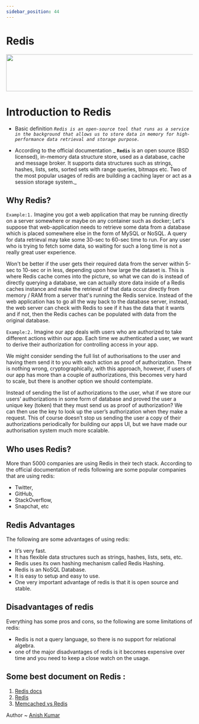 ```yaml
---
sidebar_position: 44
---
```


# Redis

<p align="center">
  <img  src="https://upload.wikimedia.org/wikipedia/commons/6/6b/Redis_Logo.svg" height ="100" width ="600"/>
</p>

# Introduction to Redis

- Basic definition _`Redis is an open-source tool that runs as a service in the background that allows us to store data in memory for high-performance data retrieval and storage purpose.`_

- According to the official documentation _ **`Redis`** is an open source (BSD licensed), in-memory data structure store, used as a database, cache and message broker. It supports data structures such as strings, hashes, lists, sets, sorted sets with range queries, bitmaps etc. Two of the most popular usages of redis are building a caching layer or act as a session storage system._



## Why Redis?

`Example:1.` Imagine you got a web application that may be running directly on a server somewhere or maybe on any container such as docker; Let's suppose that web-application needs to retrieve some data from a database which is placed somewhere else in the form of MySQL or NoSQL. A query for data retrieval may take some 30-sec to 60-sec time to run. For any user who is trying to fetch some data, so waiting for such a long time is not a really great user experience.

Won't be better if the user gets their required data from the server within 5-sec to 10-sec or in less, depending upon how large the dataset is. This is where Redis cache comes into the picture, so what we can do is instead of directly querying a database, we can actually store data inside of a Redis caches instance and make the retrieval of that data occur directly from memory / RAM from a server that's running the Redis service. Instead of the web application has to go all the way back to the database server, instead, the web server can check with Redis to see if it has the data that it wants and if not, then the Redis caches can be populated with data from the original database.



`Example:2.`
Imagine our app deals with users who are authorized to take different actions within our app. Each time we authenticated a user, we want to derive their authorization for controlling access in your app.

We might consider sending the full list of authorisations to the user and having them send it to you with each action as proof of authorization. There is nothing wrong, cryptographically, with this approach, however, if users of our app has more than a couple of authorizations, this becomes very hard to scale, but there is another option we should contemplate.

Instead of sending the list of authorizations to the user, what if we store our users’ authorizations in some form of database and proved the user a unique key (token) that they must send us as proof of authorization? We can then use the key to look up the user’s authorization when they make a request. This of course doesn’t stop us sending the user a copy of their authorizations periodically for building our apps UI, but we have made our authorisation system much more scalable.



## Who uses Redis?

More than 5000 companies are using Redis in their tech stack. According to the official documentation of redis following are some popular companies that are using redis:

- Twitter,
- GitHub,
- StackOverflow,
- Snapchat,
  etc



## Redis Advantages

The following are some advantages of using redis:

- It’s very fast.
- It has flexible data structures such as strings, hashes, lists, sets, etc.
- Redis uses its own hashing mechanism called Redis Hashing.
- Redis is an NoSQL Database.
- It is easy to setup and easy to use.
- One very important advantage of redis is that it is open source and stable.

## Disadvantages of redis

Everything has some pros and cons, so the following are some limitations of redis:

- Redis is not a query language, so there is no support for relational algebra.
- one of the major disadvantages of redis is it becomes expensive over time and you need to keep a close watch on the usage.



## Some best document on Redis :

1. [Redis docs](https://redis.io/)
2. [Redis](https://www.linkedin.com/pulse/why-when-use-redis-hamed-moayeri/)
3. [Memcached vs Redis](https://www.linkedin.com/pulse/memcached-vs-redis-which-one-pick-ranjeet-vimal/)



Author ~ [Anish Kumar](https://www.linkedin.com/in/anish-kuar-44686819b/)
